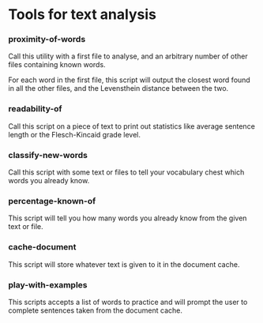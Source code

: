 # Tools for text analysis

### proximity-of-words
Call this utility with a first file to analyse, and an arbitrary number of other files containing known words.

For each word in the first file, this script will output the closest word found in all the other files, and the Levensthein distance between the two.

### readability-of
Call this script on a piece of text to print out statistics like average sentence length or the Flesch-Kincaid grade level.

### classify-new-words
Call this script with some text or files to tell your vocabulary chest which words you already know.

### percentage-known-of
This script will tell you how many words you already know from the given text or file.

### cache-document
This script will store whatever text is given to it in the document cache.

### play-with-examples
This scripts accepts a list of words to practice and will prompt the user to complete sentences taken from the document cache.
